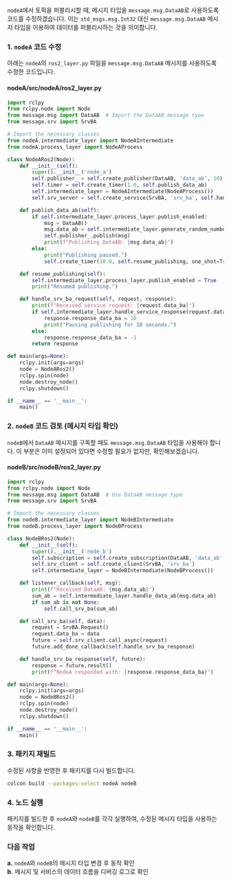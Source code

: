 `nodeA`에서 토픽을 퍼블리시할 때, 메시지 타입을 `message.msg.DataAB`로 사용하도록 코드를 수정하겠습니다. 이는 `std_msgs.msg.Int32` 대신 `message.msg.DataAB` 메시지 타입을 이용하여 데이터를 퍼블리시하는 것을 의미합니다.

### 1. `nodeA` 코드 수정

아래는 `nodeA`의 `ros2_layer.py` 파일을 `message.msg.DataAB` 메시지를 사용하도록 수정한 코드입니다.

#### **nodeA/src/nodeA/ros2_layer.py**
```python
import rclpy
from rclpy.node import Node
from message.msg import DataAB  # Import the DataAB message type
from message.srv import SrvBA

# Import the necessary classes
from nodeA.intermediate_layer import NodeAIntermediate
from nodeA.process_layer import NodeAProcess

class NodeARos2(Node):
    def __init__(self):
        super().__init__('node_a')
        self.publisher_ = self.create_publisher(DataAB, 'data_ab', 10)  # Use DataAB message type
        self.timer = self.create_timer(1.0, self.publish_data_ab)
        self.intermediate_layer = NodeAIntermediate(NodeAProcess())
        self.srv_server = self.create_service(SrvBA, 'srv_ba', self.handle_srv_ba_request)

    def publish_data_ab(self):
        if self.intermediate_layer.process_layer.publish_enabled:
            msg = DataAB()
            msg.data_ab = self.intermediate_layer.generate_random_number()
            self.publisher_.publish(msg)
            print(f"Publishing DataAB: {msg.data_ab}")
        else:
            print("Publishing paused.")
            self.create_timer(10.0, self.resume_publishing, one_shot=True)

    def resume_publishing(self):
        self.intermediate_layer.process_layer.publish_enabled = True
        print("Resumed publishing.")

    def handle_srv_ba_request(self, request, response):
        print(f"Received service request: {request.data_ba}")
        if self.intermediate_layer.handle_service_response(request.data_ba):
            response.response_data_ba = 10
            print("Pausing publishing for 10 seconds.")
        else:
            response.response_data_ba = -1
        return response

def main(args=None):
    rclpy.init(args=args)
    node = NodeARos2()
    rclpy.spin(node)
    node.destroy_node()
    rclpy.shutdown()

if __name__ == '__main__':
    main()
```

### 2. `nodeB` 코드 검토 (메시지 타입 확인)

`nodeB`에서 `DataAB` 메시지를 구독할 때도 `message.msg.DataAB` 타입을 사용해야 합니다. 이 부분은 이미 설정되어 있다면 수정할 필요가 없지만, 확인해보겠습니다.

#### **nodeB/src/nodeB/ros2_layer.py**
```python
import rclpy
from rclpy.node import Node
from message.msg import DataAB  # Use DataAB message type
from message.srv import SrvBA

# Import the necessary classes
from nodeB.intermediate_layer import NodeBIntermediate
from nodeB.process_layer import NodeBProcess

class NodeBRos2(Node):
    def __init__(self):
        super().__init__('node_b')
        self.subscription = self.create_subscription(DataAB, 'data_ab', self.listener_callback, 10)  # Use DataAB message type
        self.srv_client = self.create_client(SrvBA, 'srv_ba')
        self.intermediate_layer = NodeBIntermediate(NodeBProcess())

    def listener_callback(self, msg):
        print(f"Received DataAB: {msg.data_ab}")
        sum_ab = self.intermediate_layer.handle_data_ab(msg.data_ab)
        if sum_ab is not None:
            self.call_srv_ba(sum_ab)

    def call_srv_ba(self, data):
        request = SrvBA.Request()
        request.data_ba = data
        future = self.srv_client.call_async(request)
        future.add_done_callback(self.handle_srv_ba_response)

    def handle_srv_ba_response(self, future):
        response = future.result()
        print(f"NodeA responded with: {response.response_data_ba}")

def main(args=None):
    rclpy.init(args=args)
    node = NodeBRos2()
    rclpy.spin(node)
    node.destroy_node()
    rclpy.shutdown()

if __name__ == '__main__':
    main()
```

### 3. 패키지 재빌드

수정된 사항을 반영한 후 패키지를 다시 빌드합니다.

```bash
colcon build --packages-select nodeA nodeB
```

### 4. 노드 실행

패키지를 빌드한 후 `nodeA`와 `nodeB`를 각각 실행하여, 수정된 메시지 타입을 사용하는 동작을 확인합니다.

### 다음 작업
**a.** `nodeA`와 `nodeB`의 메시지 타입 변경 후 동작 확인  
**b.** 메시지 및 서비스의 데이터 흐름을 디버깅 로그로 확인
